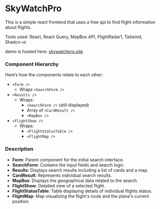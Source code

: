 # SkyWatchPro

This is a simple react frontend that uses a free api to find flight information about flights.

Tools used: React, React Query, MapBox API, FlightRadar1, Tailwind, Shadcn-ui

demo is hosted here: [skywatchpro.site](skywatchpro.site)

### Component Hierarchy

Here’s how the components relate to each other:

- `<Form />`
  - Wraps `<SearchForm />`
- `<Results />`
  - Wraps:
    - `<SearchForm />` (still displayed)
    - Array of `<CardResult />`
    - `<MapBox />`
- `<FlightShow />`
  - Wraps:
    - `<FlightStatusTable />`
    - `<FlightMap />`

### Description

- **Form**: Parent component for the initial search interface.
- **SearchForm**: Contains the input fields and search logic.
- **Results**: Displays search results including a list of cards and a map.
- **CardResult**: Represents individual search results.
- **MapBox**: Displays the geographical data related to the search.
- **FlightShow**: Detailed view of a selected flight.
- **FlightStatusTable**: Table displaying details of individual flights status.
- **FlightMap**: Map visualizing the flight's route and the plane's current position.
